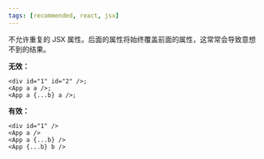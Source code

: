 ```yaml
---
tags: [recommended, react, jsx]
---
```


不允许重复的 JSX 属性。后面的属性将始终覆盖前面的属性，这常常会导致意想不到的结果。

**无效：**

```tsx
<div id="1" id="2" />;
<App a a />;
<App a {...b} a />;
```

**有效：**

```tsx
<div id="1" />
<App a />
<App a {...b} />
<App {...b} b />
```